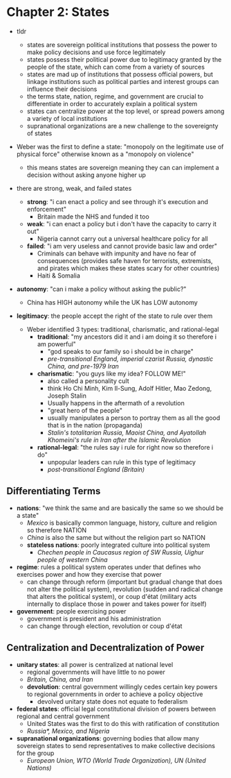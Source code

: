 # Chapter 2: States
- tldr
  - states are sovereign political institutions that possess the power to make policy decisions and use force legitimately
  - states possess their political power due to legitimacy granted by the people of the state, which can come from a variety of sources
  - states are mad up of institutions that possess official powers, but linkage institutions such as political parties and interest groups can influence their decisions
  - the terms state, nation, regime, and government are crucial to differentiate in order to accurately explain a political system
  - states can centralize power at the top level, or spread powers among a variety of local institutions
  - supranational organizations are a new challenge to the sovereignty of states

- Weber was the first to define a state: "monopoly on the legitimate use of physical force" otherwise known as a "monopoly on violence"
  - this means states are sovereign meaning they can can implement a decision without asking anyone higher up
- there are strong, weak, and failed states
  - **strong**: "i can enact a policy and see through it's execution and enforcement"
    - Britain made the NHS and funded it too
  - **weak**: "i can enact a policy but i don't have the capacity to carry it out"
    - Nigeria cannot carry out a universal healthcare policy for all
  - **failed**: "i am very useless and cannot provide basic law and order"
    - Criminals can behave with impunity and have no fear of consequences (provides safe haven for terrorists, extremists, and pirates which makes these states scary for other countries)
    - Haiti & Somalia
- **autonomy**: "can i make a policy without asking the public?"
  - China has HIGH autonomy while the UK has LOW autonomy
- **legitimacy**: the people accept the right of the state to rule over them
  - Weber identified 3 types: traditional, charismatic, and rational-legal
    - **traditional**: "my ancestors did it and i am doing it so therefore i am powerful"
      - "god speaks to our family so i should be in charge"
      - *pre-transitional England, imperial czarist Russia, dynastic China, and pre-1979 Iran*
    - **charismatic**: "you guys like my idea? FOLLOW ME!"
      - also called a personality cult
      - think Ho Chi Minh, Kim Il-Sung, Adolf Hitler, Mao Zedong, Joseph Stalin
      - Usually happens in the aftermath of a revolution
      - "great hero of the people"
      - usually manipulates a person to portray them as all the good that is in the nation (propaganda)
      - *Stalin's totalitarian Russia, Maoist China, and Ayatollah Khomeini's rule in Iran after the Islamic Revolution*
    - **rational-legal**: "the rules say i rule for right now so therefore i do"
      - unpopular leaders can rule in this type of legitimacy
      - *post-transitional England (Britain)*
## Differentiating Terms
- **nations**: "we think the same and are basically the same so we should be a state"
  - *Mexico* is basically common language, history, culture and religion so therefore NATION
  - *China* is also the same but without the religion part so NATION
  - **stateless nations**: poorly integrated culture into political system
    - *Chechen people in Caucasus region of SW Russia, Uighur people of western China*
- **regime**: rules a political system operates under that defines who exercises power and how they exercise that power
  - can change through reform (important but gradual change that does not alter the political system), revolution (sudden and radical change that alters the political system), or coup d'état (military acts internally to displace those in power and takes power for itself)
- **government**: people exercising power
  - government is president and his administration
  - can change through election, revolution or coup d'état
## Centralization and Decentralization of Power
- **unitary states**: all power is centralized at national level
  - regional governments will have little to no power
  - *Britain, China, and Iran*
  - **devolution**: central government willingly cedes certain key powers to regional governments in order to achieve a policy objective
    - devolved unitary state does not equate to federalism
- **federal states**: official legal constitutional division of powers between regional and central government
  - United States was the first to do this with ratification of constitution
  - *Russia\*, Mexico, and Nigeria*
- **supranational organizations**: governing bodies that allow many sovereign states to send representatives to make collective decisions for the group
  - *European Union, WTO (World Trade Organization), UN (United Nations)*